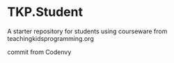 # TKP.Student
A starter repository for students using courseware from teachingkidsprogramming.org

commit from Codenvy





